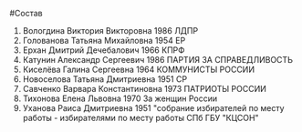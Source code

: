 #Состав
1. Вологдина Виктория Викторовна 1986 ЛДПР
2. Голованова Татьяна Михайловна 1954 ЕР
3. Ерхан Дмитрий Дечебалович 1966 КПРФ
4. Катунин Александр Сергеевич 1986 ПАРТИЯ ЗА СПРАВЕДЛИВОСТЬ
5. Киселёва Галина Сергеевна 1964 КОММУНИСТЫ РОССИИ
6. Новоселова Татьяна Дмитриевна 1951 СР
7. Савченко Варвара Константиновна 1973 ПАТРИОТЫ РОССИИ
8. Тихонова Елена Львовна 1970 За женщин России
9. Уханова Раиса Дмитриевна 1951 \"собрание избирателей по месту работы - избирателями по месту работы СПб ГБУ \"КЦСОН\"
